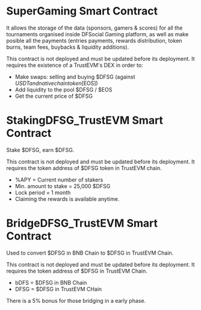 # SuperGaming Smart Contract

It allows the storage of the data (sponsors, gamers & scores) for all the tournaments organised inside DFSocial Gaming platform, as well as make posible all the payments (entries payments, rewards distribution, token burns, team fees, buybacks & liquidity additions).

This contract is not deployed and must be updated before its deployment. It requires the existence of a TrustEVM's DEX in order to:
- Make swaps: selling and buying $DFSG (against $USDT and native chain token [$EOS])
- Add liquidity to the pool $DFSG / $EOS
- Get the current price of $DFSG


# StakingDFSG_TrustEVM Smart Contract

Stake $DFSG, earn $DFSG.

This contract is not deployed and must be updated before its deployment. It requires the token address of $DFSG token in TrustEVM chain.

- %APY = Current number of stakers
- Min. amount to stake = 25,000 $DFSG
- Lock period = 1 month
- Claiming the rewards is available anytime.

# BridgeDFSG_TrustEVM Smart Contract

Used to convert $DFSG in BNB Chain to $DFSG in TrustEVM Chain.

This contract is not deployed and must be updated before its deployment. 
It requires the token address of $DFSG in TrustEVM Chain.

- bDFS = $DFSG in BNB Chain
- DFSG = $DFSG in TrustEVM CHain

There is a 5% bonus for those bridging in a early phase.
